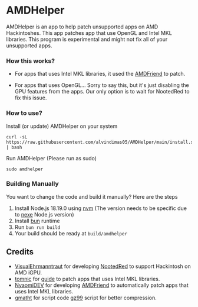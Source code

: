 # AMDHelper

AMDHelper is an app to help patch unsupported apps on AMD Hackintoshes.
This app patches app that use OpenGL and Intel MKL libraries.
This program is experimental and might not fix all of your unsupported apps.

### How this works?
- For apps that uses Intel MKL libraries, it used the [AMDFriend](https://github.com/NyaomiDEV/AMDFriend) to patch.

- For apps that uses OpenGL... Sorry to say this, but it's just disabling the GPU features
from the apps. Our only option is to wait for NootedRed to fix this issue.

### How to use?

Install (or update) AMDHelper on your system 
```
curl -sL https://raw.githubusercontent.com/alvindimas05/AMDHelper/main/install.sh | bash
```

Run AMDHelper (Please run as sudo)
```
sudo amdhelper
```

### Building Manually

You want to change the code and build it manually? Here are the steps
1. Install Node.js 18.19.0 using [nvm](https://github.com/nvm-sh/nvm?tab=readme-ov-file#install--update-script)
(The version needs to be specific due to [nexe](https://github.com/nexe/nexe) Node.js version)
2. Install [bun](https://bun.sh/) runtime
3. Run ```bun run build```
4. Your build should be ready at ```build/amdhelper```

## Credits
- [VisualEhrmanntraut](https://github.com/VisualEhrmanntraut) for developing [NootedRed](https://github.com/ChefKissInc/NootedRed)
to support Hackintosh on AMD iGPU.
- [tomnic](https://macos86.it/profile/69-tomnic/) for [guide](https://macos86.it/topic/5489-tutorial-for-patching-binaries-for-amd-hackintosh-compatibility/)
to patch apps that uses Intel MKL libraries.
- [NyaomiDEV](https://github.com/NyaomiDEV) for developing [AMDFriend](https://github.com/NyaomiDEV/AMDFriend)
to automatically patch apps that uses Intel MKL libraries.
- [gmatht](https://github.com/gmatht) for script code [gz99](https://github.com/gmatht/joshell/blob/master/scripts/gz99)
script for better compression.
